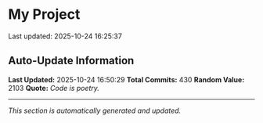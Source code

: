 # My Project


Last updated: 2025-10-24 16:25:37





















































































































































































































































































































































































































































































































































































































































































































































































































































## Auto-Update Information

**Last Updated:** 2025-10-24 16:50:29
**Total Commits:** 430
**Random Value:** 2103
**Quote:** _Code is poetry._

---
_This section is automatically generated and updated._